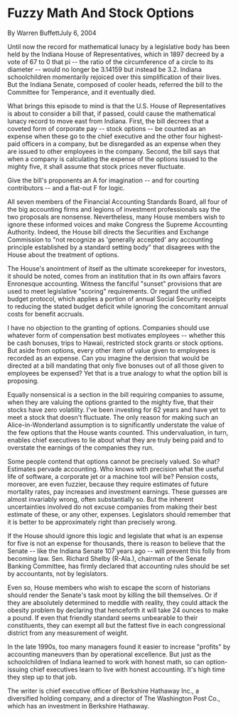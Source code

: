 # Fuzzy Math And Stock Options

By Warren BuffettJuly 6, 2004

Until now the record for mathematical lunacy by a legislative body has been held by the Indiana House of Representatives, which in 1897 decreed by a vote of 67 to 0 that pi -- the ratio of the circumference of a circle to its diameter -- would no longer be 3.14159 but instead be 3.2. Indiana schoolchildren momentarily rejoiced over this simplification of their lives. But the Indiana Senate, composed of cooler heads, referred the bill to the Committee for Temperance, and it eventually died.

What brings this episode to mind is that the U.S. House of Representatives is about to consider a bill that, if passed, could cause the mathematical lunacy record to move east from Indiana. First, the bill decrees that a coveted form of corporate pay -- stock options -- be counted as an expense when these go to the chief executive and the other four highest-paid officers in a company, but be disregarded as an expense when they are issued to other employees in the company. Second, the bill says that when a company is calculating the expense of the options issued to the mighty five, it shall assume that stock prices never fluctuate.

Give the bill's proponents an A for imagination -- and for courting contributors -- and a flat-out F for logic.

All seven members of the Financial Accounting Standards Board, all four of the big accounting firms and legions of investment professionals say the two proposals are nonsense. Nevertheless, many House members wish to ignore these informed voices and make Congress the Supreme Accounting Authority. Indeed, the House bill directs the Securities and Exchange Commission to "not recognize as 'generally accepted' any accounting principle established by a standard setting body" that disagrees with the House about the treatment of options.

The House's anointment of itself as the ultimate scorekeeper for investors, it should be noted, comes from an institution that in its own affairs favors Enronesque accounting. Witness the fanciful "sunset" provisions that are used to meet legislative "scoring" requirements. Or regard the unified budget protocol, which applies a portion of annual Social Security receipts to reducing the stated budget deficit while ignoring the concomitant annual costs for benefit accruals.

I have no objection to the granting of options. Companies should use whatever form of compensation best motivates employees -- whether this be cash bonuses, trips to Hawaii, restricted stock grants or stock options. But aside from options, every other item of value given to employees is recorded as an expense. Can you imagine the derision that would be directed at a bill mandating that only five bonuses out of all those given to employees be expensed? Yet that is a true analogy to what the option bill is proposing.

Equally nonsensical is a section in the bill requiring companies to assume, when they are valuing the options granted to the mighty five, that their stocks have zero volatility. I've been investing for 62 years and have yet to meet a stock that doesn't fluctuate. The only reason for making such an Alice-in-Wonderland assumption is to significantly understate the value of the few options that the House wants counted. This undervaluation, in turn, enables chief executives to lie about what they are truly being paid and to overstate the earnings of the companies they run.

Some people contend that options cannot be precisely valued. So what? Estimates pervade accounting. Who knows with precision what the useful life of software, a corporate jet or a machine tool will be? Pension costs, moreover, are even fuzzier, because they require estimates of future mortality rates, pay increases and investment earnings. These guesses are almost invariably wrong, often substantially so. But the inherent uncertainties involved do not excuse companies from making their best estimate of these, or any other, expenses. Legislators should remember that it is better to be approximately right than precisely wrong.

If the House should ignore this logic and legislate that what is an expense for five is not an expense for thousands, there is reason to believe that the Senate -- like the Indiana Senate 107 years ago -- will prevent this folly from becoming law. Sen. Richard Shelby (R-Ala.), chairman of the Senate Banking Committee, has firmly declared that accounting rules should be set by accountants, not by legislators.

Even so, House members who wish to escape the scorn of historians should render the Senate's task moot by killing the bill themselves. Or if they are absolutely determined to meddle with reality, they could attack the obesity problem by declaring that henceforth it will take 24 ounces to make a pound. If even that friendly standard seems unbearable to their constituents, they can exempt all but the fattest five in each congressional district from any measurement of weight.

In the late 1990s, too many managers found it easier to increase "profits" by accounting maneuvers than by operational excellence. But just as the schoolchildren of Indiana learned to work with honest math, so can option-issuing chief executives learn to live with honest accounting. It's high time they step up to that job.

The writer is chief executive officer of Berkshire Hathaway Inc., a diversified holding company, and a director of The Washington Post Co., which has an investment in Berkshire Hathaway.
